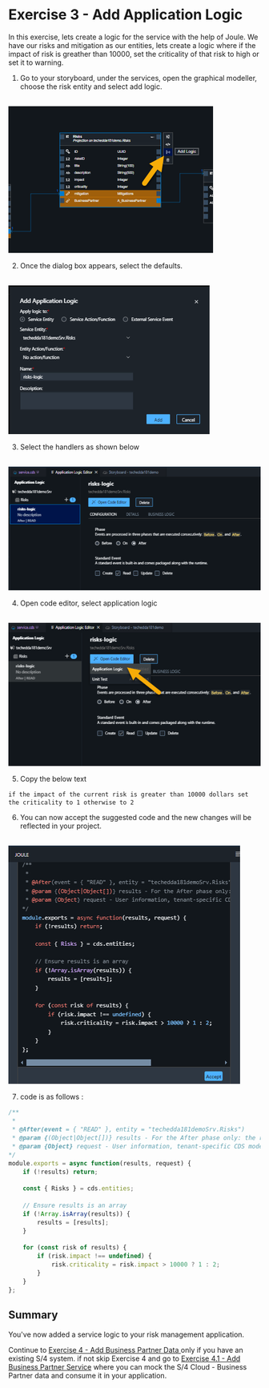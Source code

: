 # Exercise 3 - Add Application Logic

In this exercise, lets create a logic for the service with the help of Joule. We have our risks and mitigation as our entities, lets create a logic where if the impact of risk is greather than 10000, set the criticality of that risk to high or set it to warning.

1. Go to your storyboard, under the services, open the graphical modeller, choose the risk entity and select add logic.

<br>![](/exercises/ex3/images/addlogic.png)

2. Once the dialog box appears, select the defaults.

<br>![](/exercises/ex3/images/dialoglogic.png)

3. Select the handlers as shown below

<br>![](/exercises/ex3/images/risklogicedit.png)

4. Open code editor, select application logic

<br>![](/exercises/ex3/images/applicationlogicopen.png)

5. Copy the below text
```
if the impact of the current risk is greater than 10000 dollars set the criticality to 1 otherwise to 2
```
6. You can now accept the suggested code and the new changes will be reflected in your project.

<br>![](/exercises/ex3/images/joulesuggestion.png)

7. code is as follows :
```javascript
/**
 * 
 * @After(event = { "READ" }, entity = "techedda181demoSrv.Risks")
 * @param {(Object|Object[])} results - For the After phase only: the results of the event processing
 * @param {Object} request - User information, tenant-specific CDS model, headers and query parameters
*/
module.exports = async function(results, request) {
    if (!results) return;

    const { Risks } = cds.entities;

    // Ensure results is an array
    if (!Array.isArray(results)) {
        results = [results];
    }

    for (const risk of results) {
        if (risk.impact !== undefined) {
            risk.criticality = risk.impact > 10000 ? 1 : 2;
        }
    }
};
```

## Summary

You've now added a service logic to your risk management application.

Continue to  [Exercise 4 - Add Business Partner Data ](exercises/ex3/) only if you have an existing S/4 system. if not skip Exercise 4 and go to  [Exercise 4.1 - Add Business Partner Service](exercises/ex3/ex3.1/) where you can mock the S/4 Cloud - Business Partner data and consume it in your application.

